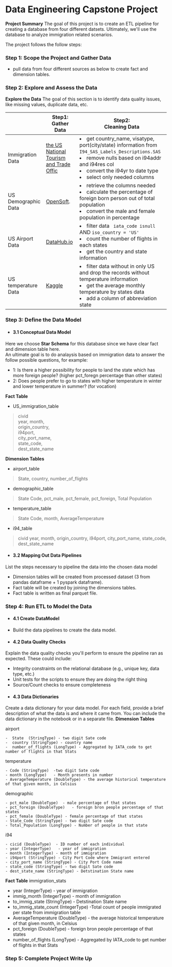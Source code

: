 # Data Engineering Capstone Project
**Project Summary**
The goal of this project is to create an ETL pipeline for creating a database from four different datsets. Ultimately, we'll use the database to analyze immigration related scenarios.

The project follows the follow steps:

### Step 1: Scope the Project and Gather Data
- pull data from four different sources as below to create fact and dimension tables. 

### Step 2: Explore and Assess the Data
**Explore the Data**
The goal of this section is to identify data quality issues, like missing values, duplicate data, etc.


|                     | Step1:<br>    Gather Data                                                                                     | Step2: <br> Cleaning Data                                                                                                                                                                                                           |
|---------------------|---------------------------------------------------------------------------------------------------------------|-------------------------------------------------------------------------------------------------------------------------------------------------------------------------------------------------------------------------------------|
| Immigration Data    | [the US National Tourism and Trade Offic](https://travel.trade.gov/research/reports/i94/historical/2016.html) | <li>  get country_name, visatype, port(city/state) information from `I94_SAS_Labels_Descriptions.SAS`  <li>  remove nulls based on i94addr and i94res col   <li>  convert the i94yr to date type   <li>  select only needed columns |
| US Demographic Data | [OpenSoft](https://public.opendatasoft.com/explore/dataset/us-cities-demographics/export/).                   |  <li>  retrieve the columns needed    <li>  calculate the percentage of foreign born person out of total population   <li>  convert the male and female population in percentage                                                    |
| US Airport Data     | [DataHub.io](https://datahub.io/core/airport-codes#data)                                                      | <li>  filter data ` iata_code isnull` AND `iso_country = 'US' `      <li>  count the number of flights in each states       <li>  get the country and state information                                                                 |
| US temperature Data | [Kaggle](https://www.kaggle.com/berkeleyearth/climate-change-earth-surface-temperature-data)                  | <li>  filter data without in only US and drop the records without temperature information      <li>  get the average monthly temperature by states data      <li>  add a column of abbreviation state                               |
### Step 3: Define the Data Model
- #### 3.1 Conceptual Data Model
 
Here we choose **Star Schema** for this database since we have clear fact and dimension table here.     
An ultimate goal is to do analaysis based on immigration data to answer the follow possible questions, for example:   
- 1:  Is there a higher possibility for people to land the state which has more foreign people? (higher pct_foregn percentage than other states) 
- 2:  Does people prefer to go to states with higher temperature in winter and lower temperature in summer? (for vocation) 

**Fact Table**     
    
 - US_immigration_table 
 >  civid  
 year, 
 month,  
 origin_country,   
 i94port,   
 city_port_name,   
 state_code,   
 dest_state_name   
 
        
    
**Dimension Tables**   

 - airport_table   
 > State,    country,   number_of_flights 

- demographic_table   
> State Code,
pct_male, 
pct_female, 
pct_foreign, 
Total Population

- temperature_table   
> State Code, 
month, 
AverageTemperature 

- i94_table
 
 >  civid   year, month,   origin_country,    i94port,    city_port_name,    state_code,    dest_state_name   
- #### 3.2 Mapping Out Data Pipelines
List the steps necessary to pipeline the data into the chosen data model
- Dimension tables will be created from processed dataset (3 from pandas dataframe + 1 pyspark dataframe).
- Fact table will be created by joining the dimensions tables. 
- Fact table is written as final parquet file.
### Step 4: Run ETL to Model the Data
- #### 4.1 Create DataModel
- Build the data pipelines to create the data model.
- #### 4.2 Data Quality Checks
Explain the data quality checks you'll perform to ensure the pipeline ran as expected. These could include:
 * Integrity constraints on the relational database (e.g., unique key, data type, etc.)
 * Unit tests for the scripts to ensure they are doing the right thing
 * Source/Count checks to ensure completeness
- #### 4.3 Data Dictionaries
Create a data dictionary for your data model. For each field, provide a brief description of what the data is and where it came from. You can include the data dictionary in the notebook or in a separate file.
**Dimension Tables** 

airport  
```
-  State  (StringType) - two digit Sate code 
-  country (StringType) - country name 
-  number_of_flights (LongType) - Aggregated by IATA_code to get number of flights in that Stats
```
temperature
```
- Code (StringType)  -two digit Sate code 
- month (LongType)   - Month presents in number 
- AverageTemperature (DoubleType) - the average historical temperature of that given month, in Celsius 
```

demographic
```
- pct_male (DoubleType)  - male percentage of that states 
- pct_foreign (DoubleType)   - foreign bron people percentage of that states 
- pct_female (DoubleType) - female percentage of that states 
- State_Code (StringType) - two digit Sate code   
- Total_Population (LongType) - Number of people in that state 
```

i94
```
- cicid (DoubleType)  - ID number of each individual
- year (IntegerType)   - year of immigration
- month (IntegerType) - month of immigration
- i94port (StringType) - City Port Code where Immigrant entered
- city_port_name (StringType) - City Port Code name 
- state_code (StringType) - two digit Sate code
- dest_state_name (StringType) - Detstination State name 
```

**Fact Table**
immigration_stats  
- year (IntegerType)   - year of immigration
- immig_month (IntegerType) - month of immigration
- to_immig_state (StringType) - Detstination State name 
- to_immig_state_count (IntegerType) -Total count of people immigrated per state from immigration table 
- AverageTemperature (DoubleType) - the average historical temperature of that given month, in Celsius 
- pct_foreign (DoubleType)   - foreign bron people percentage of that states 
-  number_of_flights (LongType) - Aggregated by IATA_code to get number of flights in that Stats
### Step 5: Complete Project Write Up

